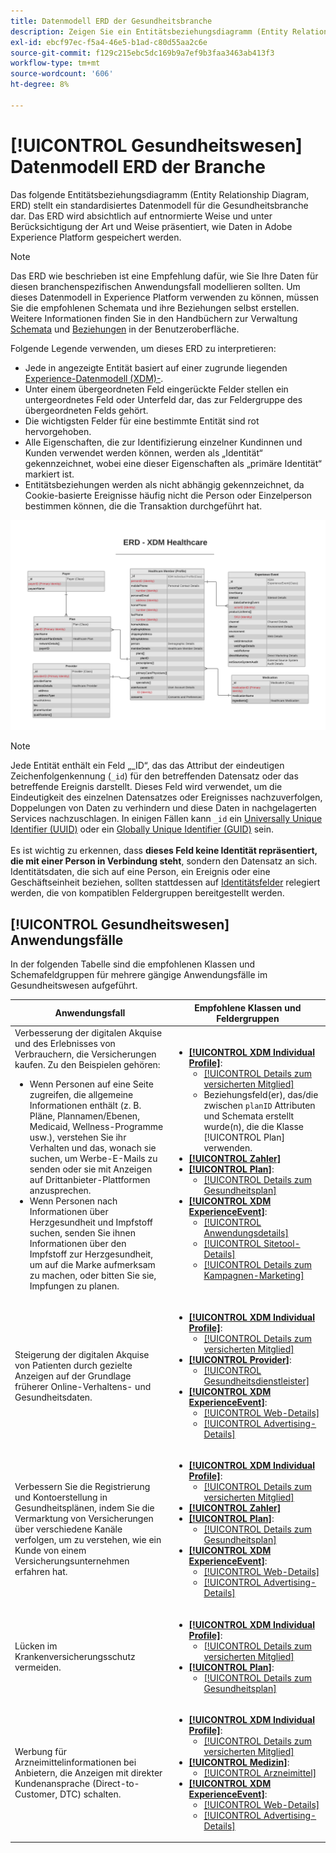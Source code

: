 ```yaml
---
title: Datenmodell ERD der Gesundheitsbranche
description: Zeigen Sie ein Entitätsbeziehungsdiagramm (Entity Relationship Diagram, ERD) an, das ein standardisiertes Datenmodell für die Gesundheitsbranche beschreibt. Dieses Datenmodell ist mit dem Experience-Datenmodell (XDM) für die Verwendung in Adobe Experience Platform kompatibel.
exl-id: ebcf97ec-f5a4-46e5-b1ad-c80d55aa2c6e
source-git-commit: f129c215ebc5dc169b9a7ef9b3faa3463ab413f3
workflow-type: tm+mt
source-wordcount: '606'
ht-degree: 8%

---
```


# [!UICONTROL Gesundheitswesen] Datenmodell ERD der Branche

Das folgende Entitätsbeziehungsdiagramm (Entity Relationship Diagram, ERD) stellt ein standardisiertes Datenmodell für die Gesundheitsbranche dar. Das ERD wird absichtlich auf entnormierte Weise und unter Berücksichtigung der Art und Weise präsentiert, wie Daten in Adobe Experience Platform gespeichert werden.

>[!NOTE]
>
>Das ERD wie beschrieben ist eine Empfehlung dafür, wie Sie Ihre Daten für diesen branchenspezifischen Anwendungsfall modellieren sollten. Um dieses Datenmodell in Experience Platform verwenden zu können, müssen Sie die empfohlenen Schemata und ihre Beziehungen selbst erstellen. Weitere Informationen finden Sie in den Handbüchern zur Verwaltung [Schemata](../../ui/resources/schemas.md) und [Beziehungen](../../tutorials/relationship-ui.md) in der Benutzeroberfläche.

Folgende Legende verwenden, um dieses ERD zu interpretieren:

* Jede in angezeigte Entität basiert auf einer zugrunde liegenden [Experience-Datenmodell (XDM)-](../composition.md#class).
* Unter einem übergeordneten Feld eingerückte Felder stellen ein untergeordnetes Feld oder Unterfeld dar, das zur Feldergruppe des übergeordneten Felds gehört.
* Die wichtigsten Felder für eine bestimmte Entität sind rot hervorgehoben.
* Alle Eigenschaften, die zur Identifizierung einzelner Kundinnen und Kunden verwendet werden können, werden als „Identität“ gekennzeichnet, wobei eine dieser Eigenschaften als „primäre Identität“ markiert ist.
* Entitätsbeziehungen werden als nicht abhängig gekennzeichnet, da Cookie-basierte Ereignisse häufig nicht die Person oder Einzelperson bestimmen können, die die Transaktion durchgeführt hat.

![Ein Beispiel-ERD für ein Datenmodell der Gesundheitsbranche](../../images/industries/healthcare.png)

>[!NOTE]
>
>Jede Entität enthält ein Feld „_ID“, das das Attribut der eindeutigen Zeichenfolgenkennung (`_id`) für den betreffenden Datensatz oder das betreffende Ereignis darstellt. Dieses Feld wird verwendet, um die Eindeutigkeit des einzelnen Datensatzes oder Ereignisses nachzuverfolgen, Doppelungen von Daten zu verhindern und diese Daten in nachgelagerten Services nachzuschlagen. In einigen Fällen kann `_id` ein [Universally Unique Identifier (UUID)](https://tools.ietf.org/html/rfc4122) oder ein [Globally Unique Identifier (GUID)](https://docs.microsoft.com/de-de/dotnet/api/system.guid?view=net-5.0) sein.<br><br>Es ist wichtig zu erkennen, dass **dieses Feld keine Identität repräsentiert, die mit einer Person in Verbindung steht**, sondern den Datensatz an sich. Identitätsdaten, die sich auf eine Person, ein Ereignis oder eine Geschäftseinheit beziehen, sollten stattdessen auf [Identitätsfelder](../composition.md#identity) relegiert werden, die von kompatiblen Feldergruppen bereitgestellt werden.

## [!UICONTROL Gesundheitswesen] Anwendungsfälle

In der folgenden Tabelle sind die empfohlenen Klassen und Schemafeldgruppen für mehrere gängige Anwendungsfälle im Gesundheitswesen aufgeführt.

| Anwendungsfall | Empfohlene Klassen und Feldergruppen |
| --- | --- |
| Verbesserung der digitalen Akquise und des Erlebnisses von Verbrauchern, die Versicherungen kaufen. Zu den Beispielen gehören: <ul><li>Wenn Personen auf eine Seite zugreifen, die allgemeine Informationen enthält (z. B. Pläne, Plannamen/Ebenen, Medicaid, Wellness-Programme usw.), verstehen Sie ihr Verhalten und das, wonach sie suchen, um Werbe-E-Mails zu senden oder sie mit Anzeigen auf Drittanbieter-Plattformen anzusprechen.</li><li>Wenn Personen nach Informationen über Herzgesundheit und Impfstoff suchen, senden Sie ihnen Informationen über den Impfstoff zur Herzgesundheit, um auf die Marke aufmerksam zu machen, oder bitten Sie sie, Impfungen zu planen.</li></ul> | <ul><li>**[[!UICONTROL XDM Individual Profile]](../../classes/individual-profile.md)**:<ul><li>[[!UICONTROL Details zum versicherten Mitglied]](../../field-groups/profile/healthcare-member-details.md)</li><li>Beziehungsfeld(er), das/die zwischen `planID` Attributen und Schemata erstellt wurde(n), die die Klasse [!UICONTROL Plan] verwenden.</li></ul></li><li>**[[!UICONTROL Zahler]](../../classes/payer.md)**</li><li>**[[!UICONTROL Plan]](../../classes/plan.md)**:<ul><li>[[!UICONTROL Details zum Gesundheitsplan]](../../field-groups/plan/healthcare-plan-details.md)</li></ul></li><li>**[[!UICONTROL XDM ExperienceEvent]](../../classes/experienceevent.md)**:<ul><li>[[!UICONTROL Anwendungsdetails]](../../field-groups/event/application-details.md)</li><li>[[!UICONTROL Sitetool-Details]](../../field-groups/event/sitetool-details.md)</li><li>[[!UICONTROL  Details zum Kampagnen-Marketing]](../../field-groups/event/campaign-marketing-details.md)</li></ul></li></ul> |
| Steigerung der digitalen Akquise von Patienten durch gezielte Anzeigen auf der Grundlage früherer Online-Verhaltens- und Gesundheitsdaten. | <ul><li>**[[!UICONTROL XDM Individual Profile]](../../classes/individual-profile.md)**:<ul><li>[[!UICONTROL Details zum versicherten Mitglied]](../../field-groups/profile/healthcare-member-details.md)</li></ul></li><li>**[[!UICONTROL Provider]](../../classes/provider.md)**:<ul><li>[[!UICONTROL Gesundheitsdienstleister]](../../field-groups/provider/healthcare-provider.md)</li></ul></li><li>**[[!UICONTROL XDM ExperienceEvent]](../../classes/experienceevent.md)**:<ul><li>[[!UICONTROL Web-Details]](../../field-groups/event/web-details.md)</li><li>[[!UICONTROL Advertising-Details]](../../field-groups/event/advertising-details.md)</li></ul></li></ul> |
| Verbessern Sie die Registrierung und Kontoerstellung in Gesundheitsplänen, indem Sie die Vermarktung von Versicherungen über verschiedene Kanäle verfolgen, um zu verstehen, wie ein Kunde von einem Versicherungsunternehmen erfahren hat. | <ul><li>**[[!UICONTROL XDM Individual Profile]](../../classes/individual-profile.md)**:<ul><li>[[!UICONTROL Details zum versicherten Mitglied]](../../field-groups/profile/healthcare-member-details.md)</li></ul></li><li>**[[!UICONTROL Zahler]](../../classes/payer.md)**</li><li>**[[!UICONTROL Plan]](../../classes/plan.md)**:<ul><li>[[!UICONTROL Details zum Gesundheitsplan]](../../field-groups/plan/healthcare-plan-details.md)</li></ul></li><li>**[[!UICONTROL XDM ExperienceEvent]](../../classes/experienceevent.md)**:<ul><li>[[!UICONTROL Web-Details]](../../field-groups/event/web-details.md)</li><li>[[!UICONTROL Advertising-Details]](../../field-groups/event/advertising-details.md)</li></ul></li></ul> |
| Lücken im Krankenversicherungsschutz vermeiden. | <ul><li>**[[!UICONTROL XDM Individual Profile]](../../classes/individual-profile.md)**:<ul><li>[[!UICONTROL Details zum versicherten Mitglied]](../../field-groups/profile/healthcare-member-details.md)</li></ul></li><li>**[[!UICONTROL Plan]](../../classes/plan.md)**:<ul><li>[[!UICONTROL Details zum Gesundheitsplan]](../../field-groups/plan/healthcare-plan-details.md)</li></ul></li></ul> |
| Werbung für Arzneimittelinformationen bei Anbietern, die Anzeigen mit direkter Kundenansprache (Direct-to-Customer, DTC) schalten. | <ul><li>**[[!UICONTROL XDM Individual Profile]](../../classes/individual-profile.md)**:<ul><li>[[!UICONTROL Details zum versicherten Mitglied]](../../field-groups/profile/healthcare-member-details.md)</li></ul></li><li>**[[!UICONTROL Medizin]](../../classes/medication.md)**:<ul><li>[[!UICONTROL Arzneimittel]](../../field-groups/medication/healthcare-medication.md)</li></ul></li><li>**[[!UICONTROL XDM ExperienceEvent]](../../classes/experienceevent.md)**:<ul><li>[[!UICONTROL Web-Details]](../../field-groups/event/web-details.md)</li><li>[[!UICONTROL Advertising-Details]](../../field-groups/event/advertising-details.md)</li></ul></li></ul> |

